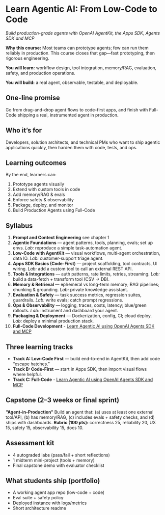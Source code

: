 # Learn Agentic AI: From Low-Code to Code
*Build production-grade agents with OpenAI AgentKit, the Apps SDK, Agents SDK and MCP*

**Why this course:** Most teams can prototype agents; few can run them reliably in production. This course closes that gap—fast prototyping, then rigorous engineering.

**You will learn:** workflow design, tool integration, memory/RAG, evaluation, safety, and production operations.

**You will build:** a real agent, observable, testable, and deployable.

## One-line promise

Go from drag-and-drop agent flows to code-first apps, and finish with Full-Code shipping a real, instrumented agent in production.

## Who it’s for

Developers, solution architects, and technical PMs who want to ship agentic applications quickly, then harden them with code, tests, and ops.

## Learning outcomes

By the end, learners can:

1. Prototype agents visually
2. Extend with custom tools in code
3. Add memory/RAG & evals
4. Enforce safety & observability
5. Package, deploy, and monitor
6. Build Production Agents using Full-Code

## Syllabus

1. **Prompt and Context Engineering** see chapter 1
2. **Agentic Foundations** — agent patterns, tools, planning, evals; set up envs. *Lab:* reproduce a simple task-automation agent.
3. **Low-Code with AgentKit** — visual workflows, multi-agent orchestration, data IO. *Lab:* customer-support triage agent.
4. **Apps SDK Basics (Code-First)** — project scaffolding, tool contracts, UI wiring. *Lab:* add a custom tool to call an external REST API.
5. **Tools & Integrations** — auth patterns, rate limits, retries, streaming. *Lab:* build a data-fetch + transform tool (CSV → DB).
6. **Memory & Retrieval** — ephemeral vs long-term memory; RAG pipelines; chunking & grounding. *Lab:* private knowledge assistant.
7. **Evaluation & Safety** — task success metrics, regression suites, guardrails. *Lab:* write evals; catch prompt regressions.
8. **Ops & Observability** — logging, traces, costs, latency; blue/green rollouts. *Lab:* instrument and dashboard your agent.
9. **Packaging & Deployment** — Dockerization, config, CI; cloud deploy. *Lab:* deploy a minimal production stack.
10. **Full-Code Development** - [Learn Agentic AI using OpenAI Agents SDK and MCP](https://github.com/panaversity/learn-agentic-ai)

## Three learning tracks

* **Track A: Low-Code First** — build end-to-end in AgentKit, then add code “escape hatches.”
* **Track B: Code-First** — start in Apps SDK, then import visual flows where helpful.
* **Track C: Full-Code** - [Learn Agentic AI using OpenAI Agents SDK and MCP](https://github.com/panaversity/learn-agentic-ai)

## Capstone (2–3 weeks or final sprint)

**“Agent-in-Production”**
Build an agent that: (a) uses at least one external tool/API, (b) has memory/RAG, (c) includes evals + safety checks, and (d) ships with dashboards.
**Rubric (100 pts):** correctness 25, reliability 20, UX 15, safety 15, observability 15, docs 10.

## Assessment kit

* 4 autograded labs (pass/fail + short reflections)
* 1 midterm mini-project (tools + memory)
* Final capstone demo with evaluator checklist

## What students ship (portfolio)

* A working agent app repo (low-code + code)
* Eval suite + safety policy
* Deployed instance with logs/metrics
* Short architecture readme



